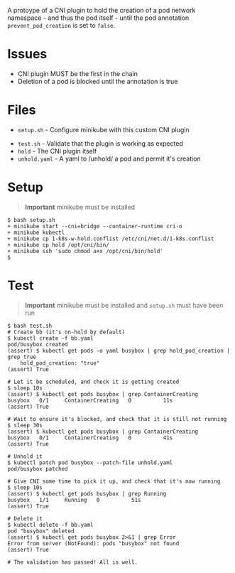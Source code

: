 A protoype of a CNI plugin to hold the creation of a pod network
namespace - and thus the pod itself - until the pod annotation
`prevent_pod_creation` is set to `false`.

# Issues

- CNI plugin MUST be the first in the chain
- Deletion of a pod is blocked until the annotation is true

# Files

* `setup.sh` - Configure minikube with this custom CNI plugin
- `test.sh` - Validate that the plugin is working as expected
- `hold` - The CNI plugin itself
- `unhold.yaml` - A yaml to /unhold/ a pod and permit it's creation

# Setup

> **Important**
> minikube must be installed

```console
$ bash setup.sh
+ minikube start --cni=bridge --container-runtime cri-o
+ minikube kubectl
+ minikube cp 1-k8s-w-hold.conflist /etc/cni/net.d/1-k8s.conflist
+ minikube cp hold /opt/cni/bin/
+ minikube ssh 'sudo chmod a+x /opt/cni/bin/hold'
$
```

# Test

> **Important**
> minikube must be installed
> and `setup.sh` must have been run

```console
$ bash test.sh
# Create bb (it's on-hold by default)
$ kubectl create -f bb.yaml
pod/busybox created
(assert) $ kubectl get pods -o yaml busybox | grep hold_pod_creation | grep true
    hold_pod_creation: "true"
(assert) True

# Let it be scheduled, and check it is getting created
$ sleep 10s
(assert) $ kubectl get pods busybox | grep ContainerCreating
busybox   0/1     ContainerCreating   0          11s
(assert) True

# Wait to ensure it's blocked, and check that it is still not running
$ sleep 30s
(assert) $ kubectl get pods busybox | grep ContainerCreating
busybox   0/1     ContainerCreating   0          41s
(assert) True

# Unhold it
$ kubectl patch pod busybox --patch-file unhold.yaml
pod/busybox patched

# Give CNI some time to pick it up, and check that it's now running
$ sleep 10s
(assert) $ kubectl get pods busybox | grep Running
busybox   1/1     Running   0          51s
(assert) True

# Delete it
$ kubectl delete -f bb.yaml
pod "busybox" deleted
(assert) $ kubectl get pods busybox 2>&1 | grep Error 
Error from server (NotFound): pods "busybox" not found
(assert) True

# The validation has passed! All is well.
```


